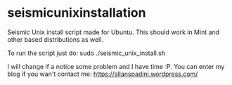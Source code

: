 # seismicunixinstallation
Seismic Unix install script made for Ubuntu. This should work in Mint and other based distributions as well.

To run the script just do:
sudo ./seismic_unix_install.sh

I will change if a notice some problem and I have time :P.
You can enter my blog if you wan't contact me:
https://allanspadini.wordpress.com/
